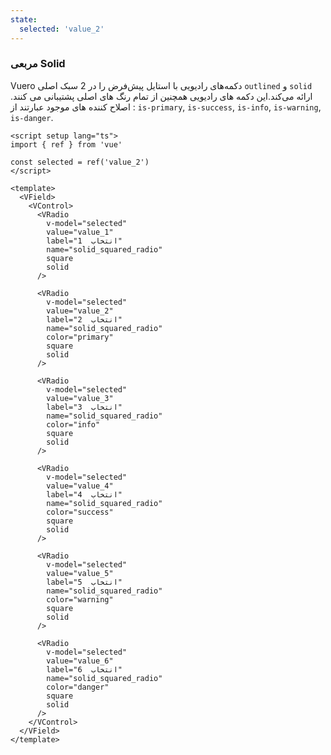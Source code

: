 ```yaml
---
state:
  selected: 'value_2'
---
```


### مربعی Solid

Vuero دکمه‌های رادیویی با استایل پیش‌فرض را در 2 سبک اصلی `outlined` و `solid` ارائه می‌کند.این دکمه های رادیویی همچنین از تمام رنگ های اصلی پشتیبانی می کنند.
اصلاح کننده های موجود عبارتند از : `is-primary`, `is-success`, `is-info`,
`is-warning`, `is-danger`.

<!--code-->

```vue
<script setup lang="ts">
import { ref } from 'vue'

const selected = ref('value_2')
</script>

<template>
  <VField>
    <VControl>
      <VRadio
        v-model="selected"
        value="value_1"
        label="انتخاب  1"
        name="solid_squared_radio"
        square
        solid
      />

      <VRadio
        v-model="selected"
        value="value_2"
        label="انتخاب  2"
        name="solid_squared_radio"
        color="primary"
        square
        solid
      />

      <VRadio
        v-model="selected"
        value="value_3"
        label="انتخاب  3"
        name="solid_squared_radio"
        color="info"
        square
        solid
      />

      <VRadio
        v-model="selected"
        value="value_4"
        label="انتخاب  4"
        name="solid_squared_radio"
        color="success"
        square
        solid
      />

      <VRadio
        v-model="selected"
        value="value_5"
        label="انتخاب  5"
        name="solid_squared_radio"
        color="warning"
        square
        solid
      />

      <VRadio
        v-model="selected"
        value="value_6"
        label="انتخاب  6"
        name="solid_squared_radio"
        color="danger"
        square
        solid
      />
    </VControl>
  </VField>
</template>
```

<!--/code-->

<!--example-->

<VField>
  <VControl>
    <VRadio
      v-model="frontmatter.state.selected"
      value="value_1"
      label="انتخاب  1"
      name="solid_squared_radio"
      square
      solid
    />
    <VRadio
      v-model="frontmatter.state.selected"
      value="value_2"
      label="انتخاب  2"
      name="solid_squared_radio"
      color="primary"
      square
      solid
    />
    <VRadio
      v-model="frontmatter.state.selected"
      value="value_3"
      label="انتخاب  3"
      name="solid_squared_radio"
      color="info"
      square
      solid
    />
    <VRadio
      v-model="frontmatter.state.selected"
      value="value_4"
      label="انتخاب  4"
      name="solid_squared_radio"
      color="success"
      square
      solid
    />
    <VRadio
      v-model="frontmatter.state.selected"
      value="value_5"
      label="انتخاب  5"
      name="solid_squared_radio"
      color="warning"
      square
      solid
    />
    <VRadio
      v-model="frontmatter.state.selected"
      value="value_6"
      label="انتخاب  6"
      name="solid_squared_radio"
      color="danger"
      square
      solid
    />
  </VControl>
</VField>

<!--/example-->
